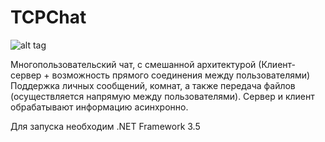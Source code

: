 ﻿TCPChat
=======

![alt tag](https://raw.github.com/Nirklav/TCPChat/master/screen.png)

Многопользовательский чат, с смешанной архитектурой
(Клиент-сервер + возможность прямого соединения между пользователями)
Поддержка личных сообщений, комнат, а также передача файлов
(осуществляется напрямую между пользователями).
Сервер и клиент обрабатывают информацию асинхронно.


Для запуска необходим .NET Framework 3.5
